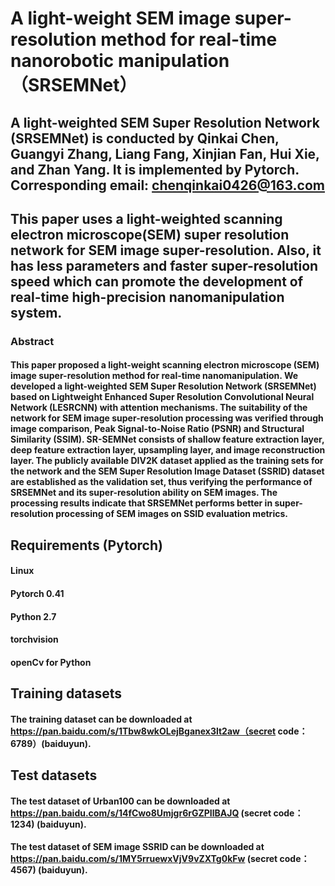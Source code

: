 # A light-weight SEM image super-resolution method for real-time nanorobotic manipulation （SRSEMNet）
## A light-weighted SEM Super Resolution Network (SRSEMNet) is conducted by Qinkai Chen, Guangyi Zhang, Liang Fang, Xinjian Fan, Hui Xie, and Zhan Yang. It is implemented by Pytorch. Corresponding email: chenqinkai0426@163.com

## This paper uses a light-weighted scanning electron microscope(SEM) super resolution network for SEM image super-resolution. Also, it has less parameters and faster super-resolution speed which can promote the development of real-time high-precision nanomanipulation system. 

### Abstract
#### This paper proposed a light-weight scanning electron microscope (SEM) image super-resolution method for real-time nanomanipulation. We developed a light-weighted SEM Super Resolution Network (SRSEMNet) based on Lightweight Enhanced Super Resolution Convolutional Neural Network (LESRCNN) with attention mechanisms. The suitability of the network for SEM image super-resolution processing was verified through image comparison, Peak Signal-to-Noise Ratio (PSNR) and Structural Similarity (SSIM). SR-SEMNet consists of shallow feature extraction layer, deep feature extraction layer, upsampling layer, and image reconstruction layer. The publicly available DIV2K dataset applied as the training sets for the network and the SEM Super Resolution Image Dataset (SSRID) dataset are established as the validation set, thus verifying the performance of SRSEMNet and its super-resolution ability on SEM images. The processing results indicate that SRSEMNet performs better in super-resolution processing of SEM images on SSID evaluation metrics.

## Requirements (Pytorch)  
#### Linux
#### Pytorch 0.41
#### Python 2.7
#### torchvision 
#### openCv for Python

## Training datasets 
#### The training dataset can be downloaded at https://pan.baidu.com/s/1Tbw8wkOLejBganex3lt2aw（secret code：6789）(baiduyun).

## Test datasets 
#### The test dataset of Urban100 can be downloaded at https://pan.baidu.com/s/14fCwo8Umjgr6rGZPIlBAJQ (secret code：1234) (baiduyun).
#### The test dataset of SEM image SSRID can be downloaded at https://pan.baidu.com/s/1MY5rruewxVjV9vZXTg0kFw (secret code：4567) (baiduyun).
